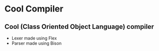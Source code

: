 # Cool Compiler

## Cool (Class Oriented Object Language) compiler

- Lexer made using Flex
- Parser made using Bison
